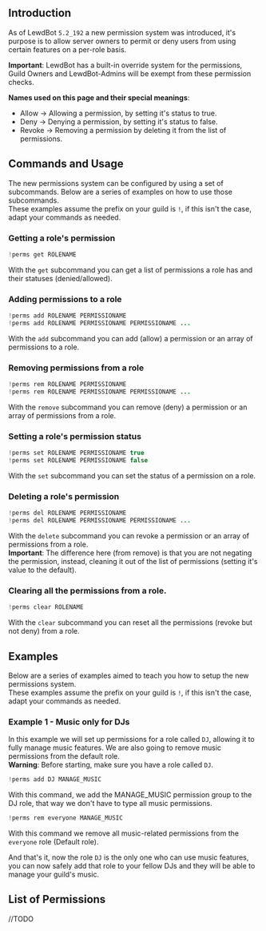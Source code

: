 ## Introduction
As of LewdBot `5.2_192` a new permission system was introduced, it's purpose is to allow server owners to permit or deny users from using certain features on a per-role basis.

**Important**: LewdBot has a built-in override system for the permissions, Guild Owners and LewdBot-Admins will be exempt from these permission checks.

**Names used on this page and their special meanings**:<br>
* Allow  -> Allowing a permission, by setting it's status to true.
* Deny   -> Denying a permission, by setting it's status to false.
* Revoke -> Removing a permission by deleting it from the list of permissions.

## Commands and Usage
The new permissions system can be configured by using a set of subcommands. Below are a series of examples on how to use those subcommands.<br>
These examples assume the prefix on your guild is `!`, if this isn't the case, adapt your commands as needed.<br>

### Getting a role's permission
```java
!perms get ROLENAME
```
With the `get` subcommand you can get a list of permissions a role has and their statuses (denied/allowed).

### Adding permissions to a role
```java
!perms add ROLENAME PERMISSIONAME
!perms add ROLENAME PERMISSIONAME PERMISSIONAME ...
```
With the `add` subcommand you can add (allow) a permission or an array of permissions to a role.

### Removing permissions from a role
```java
!perms rem ROLENAME PERMISSIONAME
!perms rem ROLENAME PERMISSIONAME PERMISSIONAME ...
```
With the `remove` subcommand you can remove (deny) a permission or an array of permissions from a role.

### Setting a role's permission status
```java
!perms set ROLENAME PERMISSIONAME true
!perms set ROLENAME PERMISSIONAME false
```
With the `set` subcommand you can set the status of a permission on a role.

### Deleting a role's permission
```java
!perms del ROLENAME PERMISSIONAME
!perms del ROLENAME PERMISSIONAME PERMISSIONAME ...
```
With the `delete` subcommand you can revoke a permission or an array of permissions from a role.<br>
**Important**: The difference here (from remove) is that you are not negating the permission, instead, cleaning it out of the list of permissions (setting it's value to the default).

### Clearing all the permissions from a role.
```java
!perms clear ROLENAME
```
With the `clear` subcommand you can reset all the permissions (revoke but not deny) from a role.

## Examples
Below are a series of examples aimed to teach you how to setup the new permissions system.<br>
These examples assume the prefix on your guild is `!`, if this isn't the case, adapt your commands as needed.<br>

### Example 1 - Music only for DJs
In this example we will set up permissions for a role called `DJ`, allowing it to fully manage music features. We are also going to remove music permissions from the default role.<br>
**Warning**: Before starting, make sure you have a role called `DJ`.

```java
!perms add DJ MANAGE_MUSIC
```
With this command, we add the MANAGE_MUSIC permission group to the DJ role, that way we don't have to type all music permissions.<br>

```java
!perms rem everyone MANAGE_MUSIC
```
With this command we remove all music-related permissions from the `everyone` role (Default role).

And that's it, now the role `DJ` is the only one who can use music features, you can now safely add that role to your fellow DJs and they will be able to manage your guild's music.

## List of Permissions

//TODO